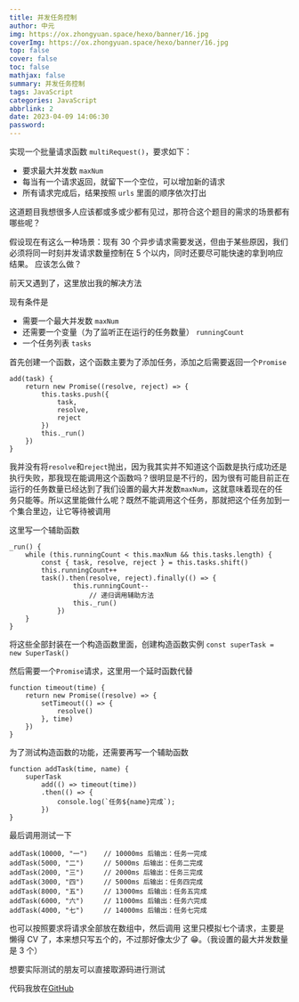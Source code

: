 ```yaml
---
title: 并发任务控制
author: 中元
img: https://ox.zhongyuan.space/hexo/banner/16.jpg
coverImg: https://ox.zhongyuan.space/hexo/banner/16.jpg
top: false
cover: false
toc: false
mathjax: false
summary: 并发任务控制
tags: JavaScript
categories: JavaScript
abbrlink: 2
date: 2023-04-09 14:06:30
password:
---
```


实现一个批量请求函数 `multiRequest()`，要求如下：

- 要求最大并发数 `maxNum`
- 每当有一个请求返回，就留下一个空位，可以增加新的请求
- 所有请求完成后，结果按照 `urls` 里面的顺序依次打出

这道题目我想很多人应该都或多或少都有见过，那符合这个题目的需求的场景都有哪些呢？

假设现在有这么一种场景：现有 30 个异步请求需要发送，但由于某些原因，我们必须将同一时刻并发请求数量控制在 5 个以内，同时还要尽可能快速的拿到响应结果。
应该怎么做？

前天又遇到了，这里放出我的解决方法

现有条件是
- 需要一个最大并发数 `maxNum`
- 还需要一个变量（为了监听正在运行的任务数量） `runningCount`
- 一个任务列表 `tasks`

首先创建一个函数，这个函数主要为了添加任务，添加之后需要返回一个`Promise`

    add(task) {
        return new Promise((resolve, reject) => {
            this.tasks.push({
                task,
                resolve,
                reject
            })
            this._run()
        })
    }

我并没有将`resolve`和`reject`抛出，因为我其实并不知道这个函数是执行成功还是执行失败，那我现在能调用这个函数吗？很明显是不行的，因为很有可能目前正在运行的任务数量已经达到了我们设置的最大并发数`maxNum`，这就意味着现在的任务只能等。所以这里能做什么呢？既然不能调用这个任务，那就把这个任务加到一个集合里边，让它等待被调用

这里写一个辅助函数

    _run() {
        while (this.runningCount < this.maxNum && this.tasks.length) {
            const { task, resolve, reject } = this.tasks.shift()
            this.runningCount++
            task().then(resolve, reject).finally(() => {
                    this.runningCount--
                        // 递归调用辅助方法
                    this._run()
                })
        }
    }

将这些全部封装在一个构造函数里面，创建构造函数实例
`const superTask = new SuperTask()`

然后需要一个`Promise`请求，这里用一个延时函数代替

    function timeout(time) {
        return new Promise((resolve) => {
            setTimeout(() => {
                resolve()
            }, time)
        })
    }

为了测试构造函数的功能，还需要再写一个辅助函数

    function addTask(time, name) {
        superTask
            add(() => timeout(time))
            .then(() => {
                console.log(`任务${name}完成`);
            })
    }

最后调用测试一下

    addTask(10000, "一")    // 10000ms 后输出：任务一完成
    addTask(5000, "二")     // 5000ms 后输出：任务二完成
    addTask(2000, "三")     // 2000ms 后输出：任务三完成
    addTask(3000, "四")     // 5000ms 后输出：任务四完成
    addTask(8000, "五")     // 13000ms 后输出：任务五完成
    addTask(6000, "六")     // 11000ms 后输出：任务六完成
    addTask(4000, "七")     // 14000ms 后输出：任务七完成

也可以按照要求将请求全部放在数组中，然后调用
这里只模拟七个请求，主要是懒得 CV 了，本来想只写五个的，不过那好像太少了 😁。（我设置的最大并发数量是 3 个）

想要实际测试的朋友可以直接取源码进行测试

代码我放在[GitHub](https://github.com/ll-zhongyuan/informal-essay/blob/main/fore-end-demo/%E5%B9%B6%E5%8F%91%E4%BB%BB%E5%8A%A1%E6%8E%A7%E5%88%B6/%E5%B9%B6%E5%8F%91%E4%BB%BB%E5%8A%A1%E6%8E%A7%E5%88%B6.html)
